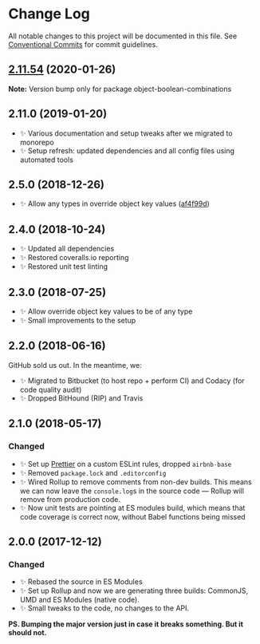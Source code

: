 # Change Log

All notable changes to this project will be documented in this file.
See [Conventional Commits](https://conventionalcommits.org) for commit guidelines.

## [2.11.54](https://gitlab.com/codsen/codsen/compare/object-boolean-combinations@2.11.53...object-boolean-combinations@2.11.54) (2020-01-26)

**Note:** Version bump only for package object-boolean-combinations





## 2.11.0 (2019-01-20)

- ✨ Various documentation and setup tweaks after we migrated to monorepo
- ✨ Setup refresh: updated dependencies and all config files using automated tools

## 2.5.0 (2018-12-26)

- ✨ Allow any types in override object key values ([af4f99d](https://gitlab.com/codsen/codsen/tree/master/packages/object-boolean-combinations/commits/af4f99d))

## 2.4.0 (2018-10-24)

- ✨ Updated all dependencies
- ✨ Restored coveralls.io reporting
- ✨ Restored unit test linting

## 2.3.0 (2018-07-25)

- ✨ Allow override object key values to be of any type
- ✨ Small improvements to the setup

## 2.2.0 (2018-06-16)

GitHub sold us out. In the meantime, we:

- ✨ Migrated to Bitbucket (to host repo + perform CI) and Codacy (for code quality audit)
- ✨ Dropped BitHound (RIP) and Travis

## 2.1.0 (2018-05-17)

### Changed

- ✨ Set up [Prettier](https://prettier.io) on a custom ESLint rules, dropped `airbnb-base`
- ✨ Removed `package.lock` and `.editorconfig`
- ✨ Wired Rollup to remove comments from non-dev builds. This means we can now leave the `console.log`s in the source code — Rollup will remove from production code.
- ✨ Now unit tests are pointing at ES modules build, which means that code coverage is correct now, without Babel functions being missed

## 2.0.0 (2017-12-12)

### Changed

- ✨ Rebased the source in ES Modules
- ✨ Set up Rollup and now we are generating three builds: CommonJS, UMD and ES Modules (native code).
- ✨ Small tweaks to the code, no changes to the API.

**PS. Bumping the major version just in case it breaks something. But it should not.**
